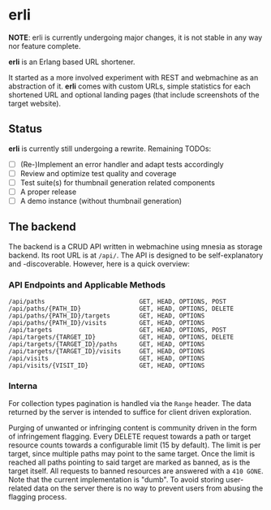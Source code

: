 # erli

**NOTE**: erli is currently undergoing major changes, it is not stable in any way nor feature complete.

**erli** is an Erlang based URL shortener.

It started as a more involved experiment with REST and webmachine as an abstraction of it.
**erli** comes with custom URLs, simple statistics for each shortened URL and optional landing pages (that include screenshots of the target website).

## Status

**erli** is currently still undergoing a rewrite. Remaining TODOs:

- [ ] (Re-)Implement an error handler and adapt tests accordingly
- [ ] Review and optimize test quality and coverage
- [ ] Test suite(s) for thumbnail generation related components
- [ ] A proper release
- [ ] A demo instance (without thumbnail generation)

## The backend

The backend is a CRUD API written in webmachine using mnesia as storage backend. Its root URL is at ``/api/``. The API is designed to be self-explanatory and -discoverable. However, here is a quick overview:

### API Endpoints and Applicable Methods

    /api/paths                          GET, HEAD, OPTIONS, POST
    /api/paths/{PATH_ID}                GET, HEAD, OPTIONS, DELETE
    /api/paths/{PATH_ID}/targets        GET, HEAD, OPTIONS
    /api/paths/{PATH_ID}/visits         GET, HEAD, OPTIONS
    /api/targets                        GET, HEAD, OPTIONS, POST
    /api/targets/{TARGET_ID}            GET, HEAD, OPTIONS, DELETE
    /api/targets/{TARGET_ID}/paths      GET, HEAD, OPTIONS
    /api/targets/{TARGET_ID}/visits     GET, HEAD, OPTIONS
    /api/visits                         GET, HEAD, OPTIONS
    /api/visits/{VISIT_ID}              GET, HEAD, OPTIONS

### Interna

For collection types pagination is handled via the ``Range`` header. The data returned by the server is intended to suffice for client driven exploration.

Purging of unwanted or infringing content is community driven in the form of infringement flagging. Every DELETE request towards a path or target resource counts towards a configurable limit (15 by default). The limit is per target, since multiple paths may point to the same target. Once the limit is reached all paths pointing to said target are marked as banned, as is the target itself. All requests to banned resources are answered with a ``410 GONE``.
Note that the current implementation is "dumb". To avoid storing user-related data on the server there is no way to prevent users from abusing the flagging process.
